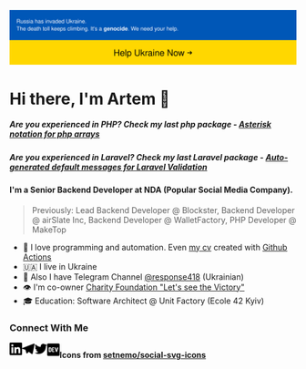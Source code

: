 [![Stand With Ukraine](https://raw.githubusercontent.com/vshymanskyy/StandWithUkraine/main/banner2-direct.svg)](https://vshymanskyy.github.io/StandWithUkraine)
# Hi there, I'm Artem 👋 
##### Are you experienced in PHP? Check my last php package - [Asterisk notation for php arrays][asterisk]
##### Are you experienced in Laravel? Check my last Laravel package - [Auto-generated default messages for Laravel Validation][laravel-ag]

#### I'm a Senior Backend Developer at NDA (Popular Social Media Company).
> Previously: Lead Backend Developer @ Blockster, Backend Developer @ airSlate Inc, Backend Developer @ WalletFactory, PHP Developer @ MakeTop

- 👾 I love programming and automation. Even [my cv][cv] created with [Github Actions][cv_actions]
- 🇺🇦 I live in Ukraine
- 📝 Also I have Telegram Channel [@response418][channel] (Ukrainian)
- 👁️ I'm co-owner [Charity Foundation "Let's see the Victory"][victory]
- 🎓 Education: Software Architect @ Unit Factory (Ecole 42 Kyiv)
  
### Connect With Me

[<img align="left" alt="omentes | LinkedIn" width="22px" src="https://raw.githubusercontent.com/setnemo/social-svg-icons/main/linkedin.svg" />][linkedin]
[<img align="left" alt="omentes | Telegram" width="22px" src="https://raw.githubusercontent.com/setnemo/social-svg-icons/main/telegram.svg" />][telegram]
[<img align="left" alt="setnemo | Twitter" width="22px" src="https://raw.githubusercontent.com/setnemo/social-svg-icons/main/twitter.svg" />][twitter]
[<img align="left" alt="omentes | DEV" width="22px" src="https://raw.githubusercontent.com/setnemo/social-svg-icons/main/dev.svg" />][dev]


##
#### Icons from [setnemo/social-svg-icons][icons]


[//]: <> (Links section)

[asterisk]: https://github.com/setnemo/asterisk-notation
[laravel-ag]: https://github.com/setnemo/autogenerated-messages
[cv]: https://github.com/setnemo/cv/blob/main/PHP_Pakhomov_CV.pdf
[cv_actions]: https://github.com/setnemo/cv/blob/main/.github/workflows/main.yml
[channel]: https://t.me/response418
[linkedin]: https://linkedin.com/in/setnemo
[telegram]: https://t.me/setnemo
[twitter]: https://twitter.com/setnemo
[dev]: https://dev.to/setnemo
[icons]: https://github.com/setnemo/social-svg-icons
[victory]: https://thevictory.org.ua/en

